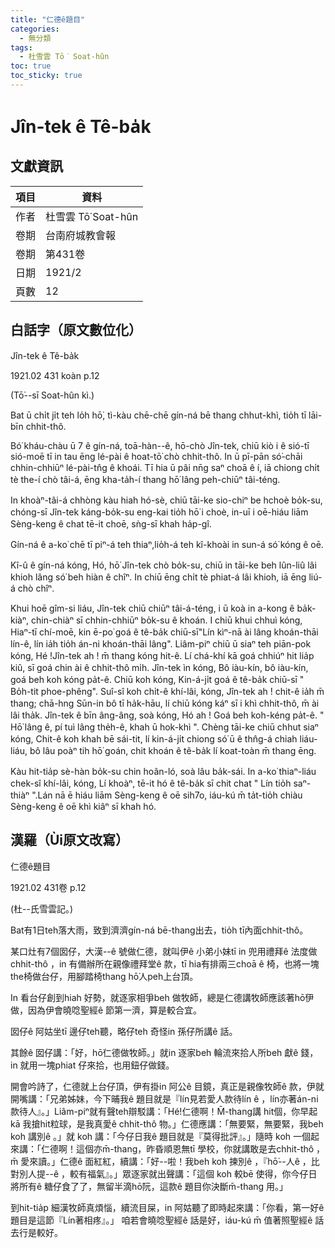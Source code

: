 ```yaml
---
title: "仁德ê題目"
categories:
  - 無分類
tags:
  - 杜雪雲 Tō͘ Soat-hûn
toc: true
toc_sticky: true
---
```


# Jîn-tek ê Tê-ba̍k

## 文獻資訊

| 項目 | 資料 |
|---|---|
| 作者 | 杜雪雲 Tō͘ Soat-hûn |
| 卷期 | 台南府城教會報 |
| 卷期 | 第431卷 |
| 日期 | 1921/2 |
| 頁數 | 12 |

## 白話字（原文數位化）

Jîn-tek ê Tê-ba̍k

1921.02 431 koàn p.12

(Tō͘--sī Soat-hûn kì.)

Bat ū chi̍t ji̍t teh lo̍h hō͘, tì-kàu chē-chē gín-ná bē thang chhut-khì, tio̍h tī lāi-bīn chhit-thô.

Bó͘ kháu-chàu ū 7 ê gín-ná, toā-hàn--ê, hō-chò Jîn-tek, chiū kiò i ê sió-tī sió-moē tī in tau ēng lé-pài ê hoat-tō͘ chò chhit-thô. In ū pī-pān só͘-chāi chhin-chhiūⁿ lé-pài-tn̂g ê khoái. Tī hia ū pâi nn̄g saⁿ choā ê í, iā chiong chi̍t tè the-í chò tâi-á, ēng kha-ta̍h-í thang hō͘ lâng peh-chiūⁿ tâi-téng.

In khoàⁿ-tâi-á chhòng kàu hiah hó-sè, chiū tāi-ke sio-chiⁿ be hchoè bo̍k-su, chóng-sī Jîn-tek káng-bo̍k-su eng-kai tio̍h hō͘ i choè, in-uī i oē-hiáu liām Sèng-keng ê chat tē-it choē, sǹg-sī khah ha̍p-gî.

Gín-ná ê a-ko͘ chē tī piⁿ-á teh thiaⁿ,lio̍h-á teh kî-khoài in sun-á só͘ kóng ê oē.

Kî-û ê gín-ná kóng, Hó, hō͘ Jîn-tek chò bo̍k-su, chiū in tāi-ke beh lûn-liû lâi khioh lâng só͘ beh hiàn ê chîⁿ. In chiū ēng chi̍t tè phiat-á lâi khioh, iā ēng liú-á chò chîⁿ.

Khui hoē gîm-si liáu, Jîn-tek chiū chiūⁿ tâi-á-téng, i ū koà in a-kong ê ba̍k-kiàⁿ, chin-chiàⁿ sī chhin-chhiūⁿ bo̍k-su ê khoán. I chiū khui chhuì kóng, Hiaⁿ-tī chí-moē, kin ē-po͘ goá ê tê-ba̍k chiū-sī"Lín kìⁿ-nā ài lâng khoán-thāi lín-ê, lín ia̍h tio̍h án-ni khoán-thāi lâng". Liâm-piⁿ chiū ū siaⁿ teh piān-pok kóng, Hé !Jîn-tek ah ! m̄ thang kóng hit-ê. Lí chá-khí kā goá chhiúⁿ hit lia̍p kiû, sī goá chin ài ê chhit-thô mi̍h. Jîn-tek ìn kóng, Bô iàu-kín, bô iàu-kín, goá beh koh kóng pa̍t-ê. Chiū koh kóng, Kin-á-ji̍t goá ê tê-ba̍k chiū-sī " Bo̍h-tit phoe-phêng". Suî-sî koh chi̍t-ê khí-lâi, kóng, Jîn-tek ah ! chit-ê ia̍h m̄ thang; chā-hng Sūn-in bô tī ha̍k-hāu, lí chiū kóng káⁿ sī i khì chhit-thô, m̄ ài lâi tha̍k. Jîn-tek ê bīn âng-âng, soà kóng, Hó ah ! Goá beh koh-kéng pa̍t-ê. " Hō͘ lâng ê, pí tuì lâng the̍h-ê, khah ū hok-khì ". Chèng tāi-ke chiū chhut siaⁿ kóng, Chit-ê koh khah bē sái-tit, lí kin-á-ji̍t chiong só͘ ū ê thn̂g-á chiah liáu-liáu, bô lâu poàⁿ tih hō͘ goán, chit khoán ê tê-ba̍k lí koat-toàn m̄ thang ēng.

Kàu hit-tia̍p sè-hàn bo̍k-su chin hoân-ló, soà lâu ba̍k-sái. In a-ko͘ thiaⁿ-liáu chek-sî khí-lâi, kóng, Lí khoàⁿ, tē-it hó ê tê-ba̍k sī chit chat " Lín tio̍h saⁿ-thiàⁿ ".Lán nā ē hiáu liām Sèng-keng ê oē sih7o, iáu-kú m̄ ta̍t-tio̍h chiàu Sèng-keng ê oē khì kiâⁿ sī khah hó.

## 漢羅（Ùi原文改寫）

仁德ê題目

1921.02 431卷 p.12

(杜--氏雪雲記。)

Bat有1日teh落大雨，致到濟濟gín-ná bē-thang出去，tio̍h tī內面chhit-thô。

某口灶有7個囡仔，大漢--ê 號做仁德，就叫伊ê 小弟小妹tī in 兜用禮拜ê 法度做chhit-thô ，in 有備辦所在親像禮拜堂ê 款，tī hia有排兩三choā ê 椅，也將一塊the椅做台仔，用腳踏椅thang hō͘人peh上台頂。

In 看台仔創到hiah 好勢，就逐家相爭beh 做牧師，總是仁德講牧師應該著hō͘伊做，因為伊會曉唸聖經ê 節第一濟，算是較合宜。

囡仔ê 阿姑坐tī 邊仔teh聽，略仔teh 奇怪in 孫仔所講ê 話。

其餘ê 囡仔講：「好，hō͘仁德做牧師。」就in 逐家beh 輪流來拾人所beh 獻ê 錢，in 就用一塊phiat 仔來拾，也用鈕仔做錢。

開會吟詩了，仁德就上台仔頂，伊有掛in 阿公ê 目鏡，真正是親像牧師ê 款，伊就開嘴講：「兄弟姊妹，今下晡我ê 題目就是『lín見若愛人款待lín ê ，lín亦著án-ni款待人』。」Liâm-piⁿ就有聲teh辯駁講：「Hé!仁德啊！M̄-thang講 hit個，你早起kā 我搶hit粒球，是我真愛ê chhit-thô 物。」仁德應講：「無要緊，無要緊，我beh koh 講別ê 。」就 koh 講：「今仔日我ê 題目就是『莫得批評』。」隨時 koh 一個起來講：「仁德啊！這個亦m̄-thang，昨昏順恩無tī 學校，你就講敢是去chhit-thô ，m̄ 愛來讀。」仁德ê 面紅紅，續講：「好--啦！我beh koh 揀別ê ，『hō͘--人ê ，比對別人提--ê ，較有福氣』。」眾逐家就出聲講：「這個 koh 較bē 使得，你今仔日將所有ê 糖仔食了了，無留半滴hō͘阮，這款ê 題目你決斷m̄-thang 用。」

到hit-tia̍p 細漢牧師真煩惱，續流目屎，in 阿姑聽了即時起來講：「你看，第一好ê 題目是這節『Lín著相疼』。」 咱若會曉唸聖經ê 話是好，iáu-kú m̄ 值著照聖經ê 話去行是較好。
